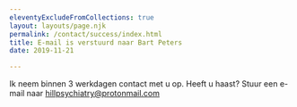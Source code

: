 ```yaml
---
eleventyExcludeFromCollections: true
layout: layouts/page.njk
permalink: /contact/success/index.html
title: E-mail is verstuurd naar Bart Peters
date: 2019-11-21

---
```


Ik neem binnen 3 werkdagen contact met u op.
Heeft u haast? Stuur een e-mail naar [hillpsychiatry@protonmail.com](mailto:hillpsychiatry@gmail.com)
